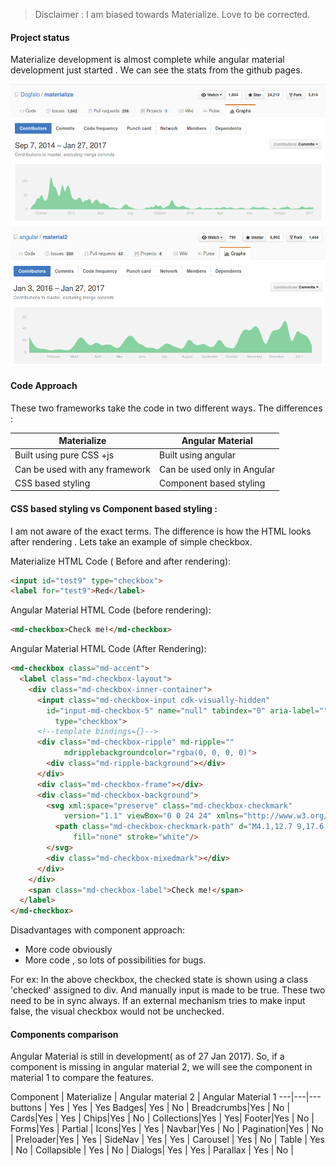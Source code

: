 
> Disclaimer : I am biased towards Materialize. Love to be corrected. 

#### Project status 
Materialize development is almost complete while angular material development just started . We can see the stats from the github pages. 

![Materialize Github](../assets/materialize.png) 
![Angular Material Github](../assets/angular_material.png) 
#### Code Approach
These two frameworks take the code in two different ways. The differences : 

Materialize | Angular Material
------------|------------------
Built using pure CSS +js  |  Built using angular 
Can be used with any framework | Can be used only in Angular
CSS based styling | Component based styling



#### CSS based styling vs Component based styling :

I am not aware of the exact terms. The difference is how the HTML looks after rendering . 
Lets take an example of simple checkbox. 


Materialize HTML Code ( Before and after rendering): 
```HTML
<input id="test9" type="checkbox">
<label for="test9">Red</label>
```

Angular Material HTML Code (before rendering):
```HTML
<md-checkbox>Check me!</md-checkbox>
```
Angular Material HTML Code (After Rendering): 
```HTML
<md-checkbox class="md-accent">
  <label class="md-checkbox-layout">
    <div class="md-checkbox-inner-container">
      <input class="md-checkbox-input cdk-visually-hidden" 
        id="input-md-checkbox-5" name="null" tabindex="0" aria-label="" 
          type="checkbox">
      <!--template bindings={}-->
      <div class="md-checkbox-ripple" md-ripple="" 
            mdripplebackgroundcolor="rgba(0, 0, 0, 0)">
        <div class="md-ripple-background"></div>
      </div>
      <div class="md-checkbox-frame"></div>
      <div class="md-checkbox-background">
        <svg xml:space="preserve" class="md-checkbox-checkmark" 
            version="1.1" viewBox="0 0 24 24" xmlns="http://www.w3.org/2000/svg">
          <path class="md-checkbox-checkmark-path" d="M4.1,12.7 9,17.6 20.3,6.3"
              fill="none" stroke="white"/>
        </svg>
        <div class="md-checkbox-mixedmark"></div>
      </div>
    </div>
    <span class="md-checkbox-label">Check me!</span>
  </label>
</md-checkbox>
```

Disadvantages with component approach: 
- More code obviously 
- More code , so lots of possibilities for bugs. 

For ex: 
In the above checkbox, the checked state is shown using a class 'checked' assigned to div. And manually input is made to be true. These two need to be in sync always. If an external mechanism tries to make input false, the visual checkbox would not be unchecked.

#### Components comparison

Angular Material is still in development( as of 27 Jan 2017). So, if a component is missing in angular material 2, we will see the component in material 1 to compare the features.

Component | Materialize | Angular material 2 | Angular Material 1
---|---|---
buttons | Yes | Yes | Yes 
Badges| Yes | No | 
Breadcrumbs|Yes | No | 
Cards|Yes | Yes |
Chips|Yes | No | 
Collections|Yes | Yes|
Footer|Yes | No |
Forms|Yes | Partial |
Icons|Yes | Yes |
Navbar|Yes | No | 
Pagination|Yes | No |
Preloader|Yes | Yes |
SideNav | Yes | Yes |
Carousel | Yes | No | 
Table | Yes | No | 
Collapsible | Yes | No | 
Dialogs| Yes | Yes | 
Parallax | Yes | No | 

